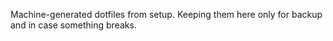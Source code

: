 Machine-generated dotfiles from setup. Keeping them here only for backup and in case something breaks.
